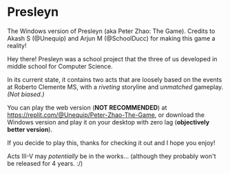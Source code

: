 # Presleyn
The Windows version of Presleyn (aka Peter Zhao: The Game). Credits to Akash S (@Unequip) and Arjun M (@SchoolDucc) for making this game a reality!

Hey there! Presleyn was a school project that the three of us developed in middle school for Computer Science.

In its current state, it contains two acts that are loosely based on the events at Roberto Clemente MS, with a *riveting* storyline and *unmatched* gameplay. *(Not biased.)*

You can play the web version (**NOT RECOMMENDED**) at https://replit.com/@Unequip/Peter-Zhao-The-Game, or download the Windows version and play it on your desktop with zero lag (**objectively better version**).

If you decide to play this, thanks for checking it out and I hope you enjoy!

Acts III-V may *potentially* be in the works... (although they probably won't be released for 4 years. :/)
